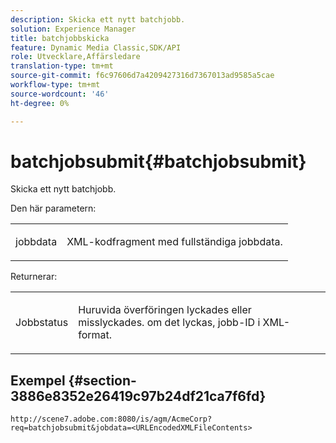 ```yaml
---
description: Skicka ett nytt batchjobb.
solution: Experience Manager
title: batchjobbskicka
feature: Dynamic Media Classic,SDK/API
role: Utvecklare,Affärsledare
translation-type: tm+mt
source-git-commit: f6c97606d7a4209427316d7367013ad9585a5cae
workflow-type: tm+mt
source-wordcount: '46'
ht-degree: 0%

---
```



# batchjobsubmit{#batchjobsubmit}

Skicka ett nytt batchjobb.

Den här parametern:

<table id="simpletable_11A94D630A21426F9A1CEF5EB3B9E789"> 
 <tr class="strow"> 
  <td class="stentry"> <p> <span class="codeph"> jobbdata  </span> </p> </td> 
  <td class="stentry"> <p>XML-kodfragment med fullständiga jobbdata. </p> </td> 
 </tr> 
</table>

Returnerar:

<table id="simpletable_7C82E4A8520440F5A5ABBC1BCB286AB2"> 
 <tr class="strow"> 
  <td class="stentry"> <p>Jobbstatus </p> </td> 
  <td class="stentry"> <p>Huruvida överföringen lyckades eller misslyckades. om det lyckas, jobb-ID i XML-format. </p> </td> 
 </tr> 
</table>

## Exempel {#section-3886e8352e26419c97b24df21ca7f6fd}

`http://scene7.adobe.com:8080/is/agm/AcmeCorp?req=batchjobsubmit&jobdata=<URLEncodedXMLFileContents>`

